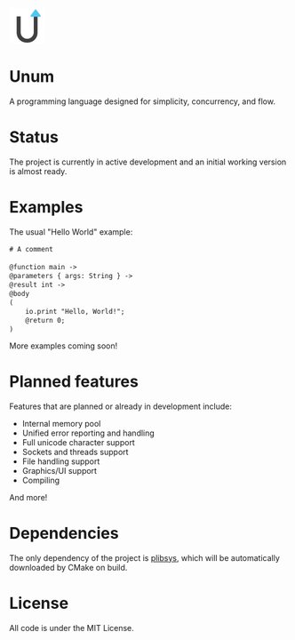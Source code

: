 <img src="https://github.com/0x22fe/Unum/blob/master/icon.png" width="64" height="auto" alt="Unum Language Logo"/>

# Unum
A programming language designed for simplicity, concurrency, and flow.

# Status
The project is currently in active development and an initial working version is almost ready.

# Examples

The usual "Hello World" example:

```
# A comment

@function main ->
@parameters { args: String } ->
@result int ->
@body
(
    io.print "Hello, World!";
    @return 0;
)

```

More examples coming soon!

# Planned features

Features that are planned or already in development include:

* Internal memory pool
* Unified error reporting and handling
* Full unicode character support
* Sockets and threads support
* File handling support
* Graphics/UI support
* Compiling

And more!

# Dependencies
The only dependency of the project is [plibsys](https://github.com/saprykin/plibsys), which will be automatically downloaded by CMake on build.

# License
All code is under the MIT License.
